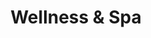 ---
layout: "pages/wellness-spa.njk"

title: 'Wellness & Spa'
description: 'Wellness center Chateau Orlice – a place where you will forget about the daily hustle. Let yourself be pampered and recharge your energy.'
permalink: 'en/wellness-spa/'

eleventyNavigation:
  key: Wellness & Spa
  parent: Services and experiences
  order: 900


landing:
  breadcrumbsHome: Home
  breadcrumbsCurrent: Wellness

  heading: Wellness & Spa

  mouseIconAlt: Computer mouse icon

  imageUrl: /assets/images/wellness/wellness-2.jpg
  imageAlt: Women on loungers in the wellness at Chateau Orlice


serviceInfo:
  heading: Let yourself be pampered in our Wellness
  text: Immerse yourself in a world of luxurious relaxation in our wellness & spa center, where the historic atmosphere of Chateau Orlice combines with first-class care for your body and mind. Every day, you can discover the beneficial effects of the hydromassage whirlpool, warm up in the Finnish sauna, or refresh yourself in the cooling shower.

  items:
    - title: Opening hours
      subitems:
        - text: Daily 10:00 a.m. - 8:00 p.m.

    - title: Reservations
      subitems:
        - text: At least 24 hours in advance

    - title: Availability
      subitems:
        - text: For hotel guests and the public

    - title: Contact
      subitems:
        - text: +420 774 000 309
          url: tel:+420774000309
          
        - text: recepce@eywan.cz
          url: mailto:recepce@eywan.cz

  imageUrl: /assets/images/wellness/wellness-3.jpg
  imageAlt: Relaxation zone at Chateau Orlice

  backgroundAlt: Background with Chateau Orlice graphics


equipment:
  topper: Facilities
  heading: Our Wellness Facilities

  items:
    - title: Whirlpool

      imageUrl: /assets/images/wellness/equipment/whirpool.jpg
      imageAlt: Whirlpool at Chateau Orlice

    - title: Finnish sauna

      imageUrl: /assets/images/wellness/equipment/sauna.jpg
      imageAlt: Finnish sauna at Chateau Orlice

    - title: Cooling room

      imageUrl: /assets/images/wellness/equipment/bucket.jpg
      imageAlt: Cooling room at Chateau Orlice

    - title: Relaxation area

      imageUrl: /assets/images/wellness/wellness-3.jpg
      imageAlt: Relaxation zone at Chateau Orlice

    - title: Minibar

      imageUrl: /assets/images/wellness/equipment/minibar.jpg
      imageAlt: Minibar at Chateau Orlice

  cta: Price list of services


spa:
  topper: Massages and wraps
  heading: Therapeutic massages and beneficial wraps
  text: We have prepared a comprehensive range of therapeutic massages and beneficial wraps that provide relief for the body and peace of mind. Whether you suffer from back pain, muscle tension or just need a moment to yourself, our professional masseurs are ready to help you.

  imageUrl: /assets/images/wellness/wellness-4.jpg
  imageAlt: Woman enjoying a spa treatment

  backgroundAlt: Background with Chateau Orlice graphics


pricing:
  topper: Equipment
  heading: Price list for wellness and spa treatments

  wellness: 
    title: Wellness
    
    hotelGuests: 
      title: Hotel guests

      rows:
      - cells:
        - text: Type of admission
        - text: Number of people
        - text: Duration
        - text: Price

      - cells:
        - text: Group max. 6 people
        - text: 1-2 pers.
        - text: 60 min.
        - text: 650 CZK

      - cells:
        - text: 
        - text: 1-2 pers.
        - text: 90 min.
        - text: 750 CZK

      - cells:
        - text: 
        - text: 3-6 pers.
        - text: 90 min.
        - text: 1200 CZK

      - cells:
        - text: Surcharge for private treatment
        - text: 2 pers.
        - text: 60 min.
        - text: 550 CZK

    public: 
      title: Public

      rows:
      - cells:
        - text: Type of admission
        - text: Number of people
        - text: Duration
        - text: Price

      - cells:
        - text: Group max. 6 people
        - text: 1-2 pers.
        - text: 60 min.
        - text: 650 CZK

      - cells:
        - text: 
        - text: 1-2 pers.
        - text: 90 min.
        - text: 750 CZK

      - cells:
        - text: 
        - text: 3-6 pers.
        - text: 90 min.
        - text: 1400 CZK

      - cells:
        - text: Surcharge for private treatment
        - text: 2 pers.
        - text: 60 min.
        - text: 650 CZK

  massages: 
    - title: Massages

      rows:
        - cells:
          - text: Area
          - text: Duration
          - text: Price

        - cells:
          - text: Relaxing back and neck
          - text: 30 min.
          - text: 650 CZK

        - cells:
          - text: Back, neck, legs
          - text: 60 min.
          - text: 950 CZK

        - cells:
          - text: Full body
          - text: 90 min.
          - text: 1250 CZK

    - title: Hawaiian massages

      rows:
        - cells:
          - text: Area
          - text: Duration
          - text: Price

        - cells:
          - text: Back, neck
          - text: 45 min.
          - text: 900 CZK

        - cells:
          - text: Back, neck, legs
          - text: 90 min.
          - text: 1200 CZK

    - title: Hot stone massage

      rows:
        - cells:
          - text: Area
          - text: Duration
          - text: Price

        - cells:
          - text: Back, neck, legs
          - text: 60 min.
          - text: 1200 CZK

        - cells:
          - text: Back, neck, feet
          - text: 90 min.
          - text: 1800 CZK

  specialWraps:
    - title: Lavender wrap

      rows:
        - cells:
          - text: Part
          - text: Length
          - text: Price

        - cells:
          - text: Back, neck
          - text: 25 min.
          - text: 690 CZK

        - cells:
          - text: Legs, arms
          - text: 20 min.
          - text: 490 CZK

    - title: Peat wrap

      rows:
        - cells:
          - text: Area
          - text: Duration
          - text: Price

        - cells:
          - text: Back, neck
          - text: 25 min.
          - text: 690 CZK

        - cells:
          - text: Legs, arms
          - text: 20 min.
          - text: 590 CZK

    - title: Hemp wrap

      rows:
        - cells:
          - text: Area
          - text: duration
          - text: price

        - cells:
          - text: back, neck
          - text: 25 min.
          - text: 690 CZK

        - cells:
          - text: legs, arms
          - text: 20 min.
          - text: 490 CZK

    - title: Coconut wrap

      rows:
        - cells:
          - text: Area
          - text: duration
          - text: price

        - cells:
          - text: back, neck
          - text: 25 min.
          - text: 790 CZK

        - cells:
          - text: legs, arms
          - text: 20 min.
          - text: 590 CZK
---